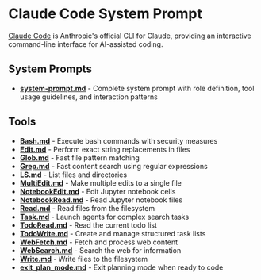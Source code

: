 # Claude Code System Prompt

[Claude Code](https://docs.anthropic.com/en/docs/claude-code) is Anthropic's official CLI for Claude, providing an interactive command-line interface for AI-assisted coding.

## System Prompts

- **[system-prompt.md](system-prompt.md)** - Complete system prompt with role definition, tool usage guidelines, and interaction patterns

## Tools

- **[Bash.md](tools/Bash.md)** - Execute bash commands with security measures
- **[Edit.md](tools/Edit.md)** - Perform exact string replacements in files
- **[Glob.md](tools/Glob.md)** - Fast file pattern matching
- **[Grep.md](tools/Grep.md)** - Fast content search using regular expressions
- **[LS.md](tools/LS.md)** - List files and directories
- **[MultiEdit.md](tools/MultiEdit.md)** - Make multiple edits to a single file
- **[NotebookEdit.md](tools/NotebookEdit.md)** - Edit Jupyter notebook cells
- **[NotebookRead.md](tools/NotebookRead.md)** - Read Jupyter notebook files
- **[Read.md](tools/Read.md)** - Read files from the filesystem
- **[Task.md](tools/Task.md)** - Launch agents for complex search tasks
- **[TodoRead.md](tools/TodoRead.md)** - Read the current todo list
- **[TodoWrite.md](tools/TodoWrite.md)** - Create and manage structured task lists
- **[WebFetch.md](tools/WebFetch.md)** - Fetch and process web content
- **[WebSearch.md](tools/WebSearch.md)** - Search the web for information
- **[Write.md](tools/Write.md)** - Write files to the filesystem
- **[exit_plan_mode.md](tools/exit_plan_mode.md)** - Exit planning mode when ready to code
